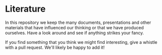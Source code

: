 Literature
==========

In this repository we keep the many documents, presentations and other
materials that have influenced our thinking or that we have produced 
ourselves. Have a look around and see if anything strikes your fancy. 

If you find something that you think we might find interesting, give a whistle
with a pull request. We'll likely be happy to add it!

